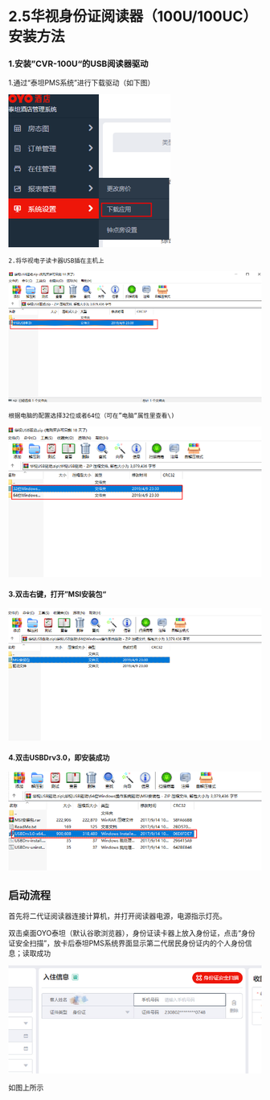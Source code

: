 # 2.5华视身份证阅读器（100U/100UC）安装方法

### 1.安装”CVR-100U“的USB阅读器驱动

1.通过“泰坦PMS系统”进行下载驱动（如下图）

![](../../../.gitbook/assets/image%20%28491%29.png)

    2.将华视电子读卡器USB插在主机上

![](../../../.gitbook/assets/image%20%28451%29.png)

    根据电脑的配置选择32位或者64位（可在”电脑“属性里查看\)

![](../../../.gitbook/assets/image%20%28144%29.png)

#### 3.双击右键，打开”MSI安装包“

![](../../../.gitbook/assets/image%20%28194%29.png)

#### 4.双击USBDrv3.0，即安装成功

![](../../../.gitbook/assets/image%20%28446%29.png)

## 启动流程

首先将二代证阅读器连接计算机，并打开阅读器电源，电源指示灯亮。

双击桌面OYO泰坦（默认谷歌浏览器），身份证读卡器上放入身份证，点击“身份证安全扫描”，放卡后泰坦PMS系统界面显示第二代居民身份证内的个人身份信息；读取成功

![](../../../.gitbook/assets/image%20%28600%29.png)

如图上所示

